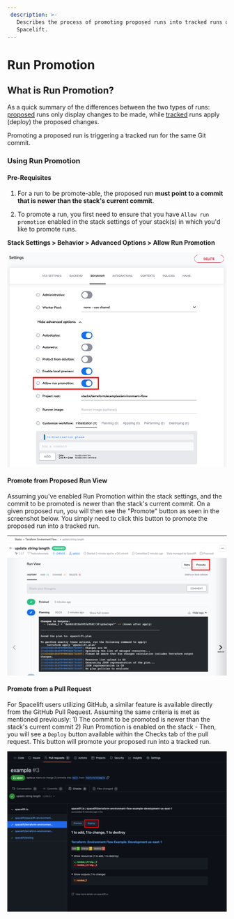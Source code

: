```yaml
---
 description: >-
   Describes the process of promoting proposed runs into tracked runs on
   Spacelift.
---
```


# Run Promotion

## What is Run Promotion?

As a quick summary of the differences between the two types of runs: [proposed](proposed.md) runs only display changes to be made, while [tracked](tracked.md) runs apply (deploy) the proposed changes.

Promoting a proposed run is triggering a tracked run for the same Git commit.

### Using Run Promotion

#### Pre-Requisites

1. For a run to be promote-able, the proposed run **must point to a commit that is newer than the stack's current commit**.

2. To promote a run, you first need to ensure that you have `Allow run promotion` enabled in the stack settings of your stack(s) in which you'd like to promote runs.

<!-- markdownlint-disable-next-line MD036 -->
**Stack Settings > Behavior > Advanced Options > Allow Run Promotion**

![Enable the Allow run promotion feature within the Spacelift Stack's Settings.](../../assets/screenshots/Screen%20Shot%202022-05-17%20at%201.01.36%20PM.png)

#### Promote from Proposed Run View

Assuming you've enabled Run Promotion within the stack settings, and the commit to be promoted is newer than the stack's current commit. On a given proposed run, you will then see the "Promote" button as seen in the screenshot below. You simply need to click this button to promote the proposed run into a tracked run.

![Promote a proposed run within Spacelift using the Promote button.](../../assets/screenshots/Screen%20Shot%202022-05-17%20at%201.09.56%20PM.png)

#### Promote from a Pull Request

For Spacelift users utilizing GitHub, a similar feature is available directly from the GitHub Pull Request. Assuming the same criteria is met as mentioned previously: 1) The commit to be promoted is newer than the stack's current commit 2) Run Promotion is enabled on the stack - Then, you will see a `Deploy` button available within the Checks tab of the pull request. This button will promote your proposed run into a tracked run.

![Promote a run from a GitHub Pull Request using the Deploy button.](../../assets/screenshots/Screen%20Shot%202022-05-17%20at%201.17.11%20PM.png)
